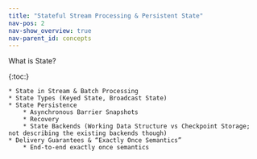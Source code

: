 ```yaml
---
title: "Stateful Stream Processing & Persistent State"
nav-pos: 2
nav-show_overview: true
nav-parent_id: concepts
---
```

<!--
Licensed to the Apache Software Foundation (ASF) under one
or more contributor license agreements.  See the NOTICE file
distributed with this work for additional information
regarding copyright ownership.  The ASF licenses this file
to you under the Apache License, Version 2.0 (the
"License"); you may not use this file except in compliance
with the License.  You may obtain a copy of the License at

  http://www.apache.org/licenses/LICENSE-2.0

Unless required by applicable law or agreed to in writing,
software distributed under the License is distributed on an
"AS IS" BASIS, WITHOUT WARRANTIES OR CONDITIONS OF ANY
KIND, either express or implied.  See the License for the
specific language governing permissions and limitations
under the License.
-->

What is State?

{:toc:}

    * State in Stream & Batch Processing
    * State Types (Keyed State, Broadcast State)
    * State Persistence
        * Asynchronous Barrier Snapshots
        * Recovery
        * State Backends (Working Data Structure vs Checkpoint Storage; not describing the existing backends though)
    * Delivery Guarantees & “Exactly Once Semantics”
        * End-to-end exactly once semantics